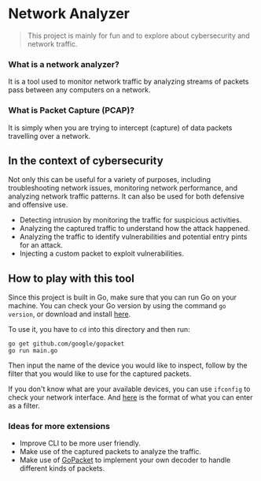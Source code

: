# Network Analyzer
> This project is mainly for fun and to explore about cybersecurity and network traffic.

### What is a network analyzer?
It is a tool used to monitor network traffic by analyzing streams of packets pass between any computers on a network.

### What is Packet Capture (PCAP)?
It is simply when you are trying to intercept (capture) of data packets travelling over a network.

## In the context of cybersecurity
Not only this can be useful for a variety of purposes, including troubleshooting network issues, monitoring network performance, and analyzing network traffic patterns. It can also be used for both defensive and offensive use.

- Detecting intrusion by monitoring the traffic for suspicious activities.
- Analyzing the captured traffic to understand how the attack happened.
- Analyzing the traffic to identify vulnerabilities and potential entry pints for an attack.
- Injecting a custom packet to exploit vulnerabilities.

## How to play with this tool
Since this project is built in Go, make sure that you can run Go on your machine. You can check your Go version by using the command `go version`, or download and install [here](https://go.dev/doc/install).

To use it, you have to `cd` into this directory and then run:

	go get github.com/google/gopacket
	go run main.go

Then input the name of the device you would like to inspect, follow by the filter that you would like to use for the captured packets.

If you don't know what are your available devices, you can use `ifconfig` to check your network interface. And [here](https://pkg.go.dev/github.com/google/gopacket/pcap#Handle.SetBPFFilter) is the format of what you can enter as a filter.

### Ideas for more extensions
- Improve CLI to be more user friendly.
- Make use of the captured packets to analyze the traffic.
- Make use of [GoPacket](https://pkg.go.dev/github.com/google/gopacket#hdr-Implementing_Your_Own_Decoder) to implement your own decoder to handle different kinds of packets.
